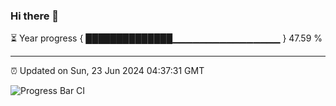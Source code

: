 ### Hi there 👋

⏳ Year progress { ██████████████▁▁▁▁▁▁▁▁▁▁▁▁▁▁▁▁ } 47.59 %

---

⏰ Updated on Sun, 23 Jun 2024 04:37:31 GMT

![Progress Bar CI](https://github.com/IshwaranRudhara/GIT-ACTION/workflows/Progress%20Bar%20CI/badge.svg)
